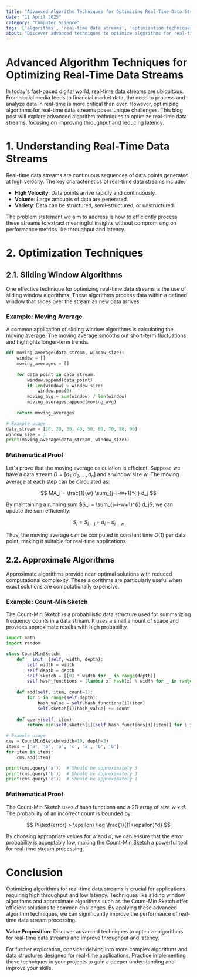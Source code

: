 ```yaml
---
title: "Advanced Algorithm Techniques for Optimizing Real-Time Data Streams"
date: "11 April 2025"
category: "Computer Science"
tags: ['algorithms', 'real-time data streams', 'optimization techniques']
about: "Discover advanced techniques to optimize algorithms for real-time data streams and improve throughput and latency."
---
```


# Advanced Algorithm Techniques for Optimizing Real-Time Data Streams

In today's fast-paced digital world, real-time data streams are ubiquitous. From social media feeds to financial market data, the need to process and analyze data in real-time is more critical than ever. However, optimizing algorithms for real-time data streams poses unique challenges. This blog post will explore advanced algorithm techniques to optimize real-time data streams, focusing on improving throughput and reducing latency.

# 1. Understanding Real-Time Data Streams

Real-time data streams are continuous sequences of data points generated at high velocity. The key characteristics of real-time data streams include:

- **High Velocity**: Data points arrive rapidly and continuously.
- **Volume**: Large amounts of data are generated.
- **Variety**: Data can be structured, semi-structured, or unstructured.

The problem statement we aim to address is how to efficiently process these streams to extract meaningful insights without compromising on performance metrics like throughput and latency.

# 2. Optimization Techniques

## 2.1. Sliding Window Algorithms

One effective technique for optimizing real-time data streams is the use of sliding window algorithms. These algorithms process data within a defined window that slides over the stream as new data arrives.

### Example: Moving Average

A common application of sliding window algorithms is calculating the moving average. The moving average smooths out short-term fluctuations and highlights longer-term trends.

```python
def moving_average(data_stream, window_size):
    window = []
    moving_averages = []
    
    for data_point in data_stream:
        window.append(data_point)
        if len(window) > window_size:
            window.pop(0)
        moving_avg = sum(window) / len(window)
        moving_averages.append(moving_avg)
    
    return moving_averages

# Example usage
data_stream = [10, 20, 30, 40, 50, 60, 70, 80, 90]
window_size = 3
print(moving_average(data_stream, window_size))
```

### Mathematical Proof

Let's prove that the moving average calculation is efficient. Suppose we have a data stream $D = [d_1, d_2, \ldots, d_n]$ and a window size $w$. The moving average at each step can be calculated as:

$$
MA_i = \frac{1}{w} \sum_{j=i-w+1}^{i} d_j
$$

By maintaining a running sum $S_i = \sum_{j=i-w+1}^{i} d_j$, we can update the sum efficiently:

$$
S_i = S_{i-1} + d_i - d_{i-w}
$$

Thus, the moving average can be computed in constant time $O(1)$ per data point, making it suitable for real-time applications.

## 2.2. Approximate Algorithms

Approximate algorithms provide near-optimal solutions with reduced computational complexity. These algorithms are particularly useful when exact solutions are computationally expensive.

### Example: Count-Min Sketch

The Count-Min Sketch is a probabilistic data structure used for summarizing frequency counts in a data stream. It uses a small amount of space and provides approximate results with high probability.

```python
import math
import random

class CountMinSketch:
    def __init__(self, width, depth):
        self.width = width
        self.depth = depth
        self.sketch = [[0] * width for _ in range(depth)]
        self.hash_functions = [lambda x: hash(x) % width for _ in range(depth)]
    
    def add(self, item, count=1):
        for i in range(self.depth):
            hash_value = self.hash_functions[i](item)
            self.sketch[i][hash_value] += count
    
    def query(self, item):
        return min(self.sketch[i][self.hash_functions[i](item)] for i in range(self.depth))

# Example usage
cms = CountMinSketch(width=10, depth=3)
items = ['a', 'b', 'a', 'c', 'a', 'b', 'b']
for item in items:
    cms.add(item)

print(cms.query('a'))  # Should be approximately 3
print(cms.query('b'))  # Should be approximately 3
print(cms.query('c'))  # Should be approximately 1
```

### Mathematical Proof

The Count-Min Sketch uses $d$ hash functions and a 2D array of size $w \times d$. The probability of an incorrect count is bounded by:

$$
P(\text{error} > \epsilon) \leq \frac{1}{(1+\epsilon)^d}
$$

By choosing appropriate values for $w$ and $d$, we can ensure that the error probability is acceptably low, making the Count-Min Sketch a powerful tool for real-time stream processing.

# Conclusion

Optimizing algorithms for real-time data streams is crucial for applications requiring high throughput and low latency. Techniques like sliding window algorithms and approximate algorithms such as the Count-Min Sketch offer efficient solutions to common challenges. By applying these advanced algorithm techniques, we can significantly improve the performance of real-time data stream processing.

**Value Proposition**: Discover advanced techniques to optimize algorithms for real-time data streams and improve throughput and latency.

For further exploration, consider delving into more complex algorithms and data structures designed for real-time applications. Practice implementing these techniques in your projects to gain a deeper understanding and improve your skills.